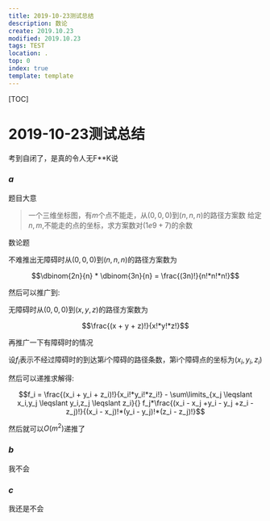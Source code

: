 ```yaml
---
title: 2019-10-23测试总结
description: 数论
create: 2019.10.23
modified: 2019.10.23
tags: TEST
location: .
top: 0
index: true
template: template
---
```


[TOC]

# 2019-10-23测试总结

考到自闭了，是真的令人无F**K说

### $a$

题目大意

> 一个三维坐标图，有$m$个点不能走，从$(0,0,0)$到$(n,n,n)$的路径方案数
> 给定$n,m,$不能走的点的坐标，求方案数对$(1e9 + 7)$的余数

数论题

不难推出无障碍时从$(0,0,0)$到$(n,n,n)$的路径方案数为

$$\dbinom{2n}{n} * \dbinom{3n}{n} = \frac{(3n)!}{n!*n!*n!}$$

然后可以推广到:

无障碍时从$(0,0,0)$到$(x,y,z)$的路径方案数为

$$\frac{(x + y + z)!}{x!*y!*z!}$$

再推广一下有障碍时的情况

设$f_i$表示不经过障碍时的到达第$i$个障碍的路径条数，第i个障碍点的坐标为$(x_i,y_i,z_i)$

然后可以递推求解得:

$$f_i = \frac{(x_i + y_i + z_i)!}{x_i!*y_i!*z_i!} - \sum\limits_{x_j \leqslant x_i,y_j \leqslant y_i,z_j \leqslant z_i}{} f_j*\frac{(x_i - x_j +y_i - y_j +z_i - z_j)!}{(x_i - x_j)!*(y_i - y_j)!*(z_i - z_j)!}$$

然后就可以$O(m^2)$递推了

### $b$

我不会

### $c$

我还是不会